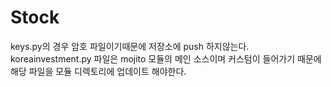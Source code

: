 # Stock
keys.py의 경우 암호 파일이기때문에 저장소에 push 하지않는다.
koreainvestment.py 파일은 mojito 모듈의 메인 소스이며 커스텀이 들어가기 때문에 해당 파일을 모듈 디렉토리에 업데이트 해야한다.

